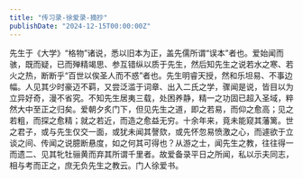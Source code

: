 ```yaml
---
title: "传习录-徐爱录-摘抄"
publishDate: "2024-12-15T00:00:00Z"
---
```


先生于《大学》“格物”诸说，悉以旧本为正，盖先儒所谓“误本”者也。爱始闻而骇，既而疑，已而殚精竭思、参互错纵以质于先生，然后知先生之说若水之寒、若火之热，断断乎“百世以俟圣人而不惑”者也。先生明睿天授，然和乐坦易、不事边幅。人见其少时豪迈不羁，又尝泛滥于词章、出入二氏之学，骤闻是说，皆目以为立异好奇，漫不省究。不知先生居夷三载，处困养静，精一之功固已超入圣域，粹然大中至正之归矣。爱朝夕炙门下，但见先生之道，即之若易，而仰之愈高；见之若粗，而探之愈精；就之若近，而造之愈益无穷。十余年来，竟未能窥其藩篱。世之君子，或与先生仅交一面，或犹未闻其謦欬，或先怀忽易愤激之心，而遽欲于立谈之间、传闻之说臆断悬度，如之何其可得也？从游之士，闻先生之教，往往得一而遗二、见其牝牡骊黄而弃其所谓千里者。故爱备录平日之所闻，私以示夫同志，相与考而正之，庶无负先生之教云。门人徐爱书。
